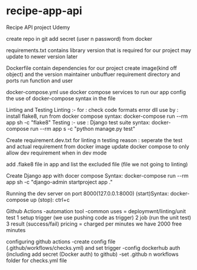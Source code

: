 # recipe-app-api

Recipe API project Udemy

create repo in git
add secret (user n password) from docker

requirements.txt
contains library version that is required for our project
may update to newer version later

Dockerfile
contain dependencies for our project
create image(kind off object) and the version
maintainer
unbuffuer
requirement
directory and ports
run function and user

docker-compose.yml
use docker compose services to run our app
config the use of docker-compose syntax in the file

Linting and Testing
Linting :-
for : check code formats error dll
use by : install flake8, run from docker compose
syntax: docker-compose run --rm app sh -c "flake8"
Testing :-
use : Django test suite
syntax: docker-compose run --rm app s -c "python manage.py test"

Create requirement.dev.txt for linting n testing
reason : seperate the test and actual requirement from docker image
update docker compose to only allow dev requirement when in dev mode

add .flake8 file in app and list the excluded file (file we not going to linting)

Create Django app with docer compose
Syntax: docker-compose run --rm app sh -c "django-admin startproject app ."

Running the dev server on port 8000(127.0.0.1:8000)
(start)Syntax: docker-compose up
(stop): ctrl+c

Github Actions
-automation tool
-common uses = deploymwnt/linting/unit test
1 setup trigger (we use pushing code as trigger)
2 job (run the unit test)
3 result (success/fail)
pricing = charged per minutes
we have 2000 free minutes

configuring github actions
-create config file (.github/workflows/checks.yml) and set trigger
-config dockerhub auth (including add secret (Docker auth) to github)
-set .github n workflows folder for checks.yml file
